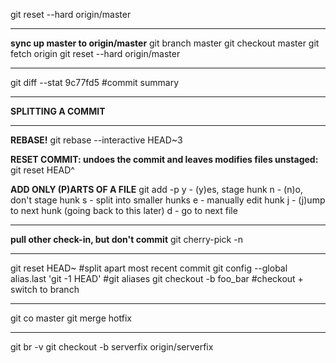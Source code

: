 git reset --hard origin/master
- - - 
**sync up master to origin/master**
git branch master
git checkout master
git fetch origin
git reset --hard origin/master
- - - 
git diff --stat 9c77fd5   #commit summary
- - -
**SPLITTING A COMMIT**
- - -
**REBASE!**
git rebase --interactive HEAD~3
 
__RESET COMMIT: undoes the commit and leaves modifies files unstaged:__
git reset HEAD^
 
__ADD ONLY (P)ARTS OF A FILE__
git add -p <filename>
y - (y)es, stage hunk
n - (n)o, don't stage hunk
s - split into smaller hunks
e - manually edit hunk
j - (j)ump to next hunk (going back to this later)
d - go to next file
 - - -
__pull other check-in, but don't commit__
git cherry-pick <shortSHA> -n
- - -
git reset HEAD~                                 #split apart most recent commit
git config --global alias.last 'git -1 HEAD'    #git aliases
git checkout -b foo_bar                         #checkout + switch to branch
- - -
git co master
git merge hotfix
- - -
git br -v
git checkout -b serverfix origin/serverfix
